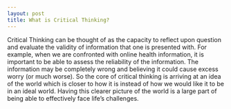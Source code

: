 ```yaml
---
layout: post
title: What is Critical Thinking?
---
```

Critical Thinking can be thought of as the capacity to reflect upon question and evaluate the validity of information that one is presented with. For example, when we are confronted with online health information, it is important to be able to assess the reliability of the information. The information may be completely wrong and believing it could cause excess worry (or much worse). So the core of critical thinking is arriving at an idea of the world which is closer to how it is instead of how we would like it to be in an ideal world. Having this clearer picture of the world is a large part of being able to effectively face life’s challenges.  